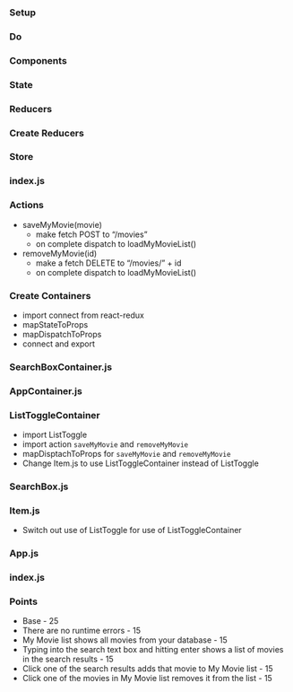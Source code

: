 
### Setup
<!-- * Get your api key from the themoviedb.org
* Fork, Clone, yarn install, yarn start -->

### Do

### Components
<!-- * Create functional components as defined by comments such as  {/*  <Navigation>   */}
* Import and use components in App.js
* Navigation.js
* UserProfile.js -->

### State
<!-- * In state.js file
* Create our state object with properties
    * searchResults: []
    * myMovieList: []
* export state object -->

### Reducers
<!-- * In reducers/index.js
* Create reducers functions for all state
* Parameters - state, action
* Remember default value
* Import combineReducers from redux
* Combine reducers and export -->

### Create Reducers
<!-- * myMovieList
    * Look for the action “MY_MOVIE_LIST_LOADED”
    * return the value
* searchResults
    * Look for the action “SEARCH_RESULTS_LOADED”
    * return the value -->

### Store
<!-- * Create our standard store.js file
* Use redux-thunk middleware
* Import reducers
* create store and export -->

### index.js
<!-- * import Provider and wrap App
* import store and assign to store prop -->

### Actions
<!-- * remember to export your actions -->
<!-- * loadMyMovieList()
    * type = “LOAD_MY_MOVIE_LIST”
    * make fetch call to “/movies”
    * on complete, dispatch to myMovieListLoaded(movies)
* myMovieListLoaded(movies)
    * type = “MY_MOVIE_LIST_LOADED”
    * value = movies -->
<!-- * loadSearch(searchTerm)
    * type = “LOAD_SEARCH”
    * make fetch call to https://api.themoviedb.org/3/search/multi?query=searchTerm&api_key=yourkey
    * be sure to put your api key
    * on complete, dispatch to searchLoaded(movies) -->
<!-- * searchLoaded(movies)
    * type = “SEARCH_RESULTS_LOADED”
    * value = make sure to assign the value of movies.results to get the array of movies from movie db -->
* saveMyMovie(movie)
    * make fetch POST to “/movies”
    * on complete dispatch to loadMyMovieList()
* removeMyMovie(id)
    * make a fetch DELETE to “/movies/” + id
    * on complete dispatch to loadMyMovieList()


### Create Containers
* import connect from react-redux
* mapStateToProps
* mapDispatchToProps
* connect and export

### SearchBoxContainer.js
<!-- * import SearchBox
* import action `loadSearch`
* mapDispatchToProps for this action
* Determine which props to map to based on the props that are already coded into the SearchBox component -->

### AppContainer.js
<!-- * import App
* import action `loadMyMovieList`
* mapStateToProps for props `searchResults` and `myMovieList` to state of the same name
* mapDispatchToProps for `loadMyMovieList` -->

### ListToggleContainer
* import ListToggle
* import action `saveMyMovie` and `removeMyMovie`
* mapDisptachToProps for `saveMyMovie` and `removeMyMovie`
* Change Item.js to use ListToggleContainer instead of ListToggle

### SearchBox.js
<!-- * In the constructor assign a state property with an object with key “searchTerm”, set to blank string “”
* Add onChange to the input element
* on change setState for searchTerm to the value from the input -->

### Item.js
* Switch out use of ListToggle for use of ListToggleContainer

### App.js
<!-- * Add componentDidMount method and call loadMyMovieList in here.
* Switch out use of SearchBox for use of SearchBoxContainer
* Add PropTypes for searchResults and myMovieList -->

### index.js
<!-- * Switch out use of App for AppContainer -->

### Points
* Base - 25
* There are no runtime errors - 15
* My Movie list shows all movies from your database - 15
* Typing into the search text box and hitting enter shows a list of movies in the search results - 15
* Click one of the search results adds that movie to My Movie list - 15
* Click one of the movies in My Movie list removes it from the list - 15

